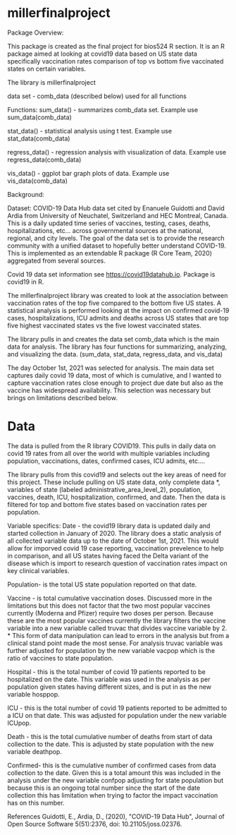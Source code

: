 # millerfinalproject


Package Overview:

This package is created as the final project for bios524 R section. It is an R package aimed at looking at covid19 data based on US state data specifically vaccination rates comparison of top vs bottom five vaccinated states on certain variables. 

The library is millerfinalproject

data set - comb_data (described below) used for all functions

Functions:
sum_data() - summarizes comb_data set. Example use sum_data(comb_data)

stat_data() - statistical analysis using t test. Example use stat_data(comb_data)

regress_data() - regression analysis with visualization of data. Example use regress_data(comb_data)

vis_data() - ggplot bar graph plots of data. Example use vis_data(comb_data)


Background:

Dataset:  COVID-19 Data Hub data set cited by Enanuele Guidotti and David Ardia from University of Neuchatel, Switzerland and HEC Montreal, Canada. This is a daily updated time series of vaccines, testing, cases, deaths, hospitalizations, etc... across governmental sources at the national, regional, and city levels. The goal of the data set is to provide the research community with a unified dataset to hopefully better understand COVID-19. This is implemented as an extendable R package (R Core Team, 2020) aggregated from several sources. 

Covid 19 data set information see https://covid19datahub.io. Package is covid19 in R. 

 The millerfinalproject library was created to look at the association between vaccination rates of the top five  compared to the bottom five US states. A statistical analysis is performed looking at the impact on confirmed covid-19 cases, hospitalizations, ICU admits and deaths across US states that are top five highest vaccinated states vs the five lowest vaccinated states. 
 
The library pulls in and creates the data set comb_data which is the main data for analysis. The library has four functions for summarizing, analyzing, and visualizing the data. (sum_data, stat_data, regress_data, and vis_data)

The day October 1st, 2021 was selected for analysis. The main data set captures daily covid 19 data, most of which is cumulative, and I wanted to capture vaccination rates close enough to project due date but also as the vaccine has widespread availability. This selection was necessary but brings on limitations described below. 



# Data

The data is pulled from the R library COVID19. This pulls in daily data on covid 19 rates from all over the world with multiple variables including population, vaccinations, dates, confirmed cases, ICU admits, etc....

The library pulls from this covid19 and selects out the key areas of need for this project. These include pulling on US state data, only complete data *, variables of state (labeled administrative_area_level_2), population, vaccines, death, ICU, hospitalization, confirmed, and date. Then the data is filtered for top and bottom five states based on vaccination rates per population. 

Variable specifics:
Date - the covid19 library data is updated daily and started collection in January of 2020. The library does a static analysis of all collected variable data up to the date of October 1st, 2021. This would allow for imporved covid 19 case reporting, vaccination prevelence to help in comparison, and all US states having faced the Delta variant of the disease which is import to research question of vaccination rates impact on key clinical variables. 

Population- is the total US state population reported on that date.

Vaccine - is total cumulative vaccination doses. Discussed more in the limitations but this does not factor that the two most popular vaccines currently (Moderna and Pfizer) require two doses per person. Because these are the most popular vaccines currently the library filters the vaccine variable into a new variable called truvac that divides vaccine variable by 2. * This form of data manipulation can lead to errors in the analysis but from a clinical stand point made the most sense. For analysis truvac variable was further adjusted for population by the new variable vacpop which is the ratio of vaccines to state population. 

Hospital - this is the total number of covid 19 patients reported to be hospitalized on the date. This variable was used in the analysis as per population given states having different sizes, and is put in as the new variable hosppop. 

ICU - this is the total number of covid 19 patients reported to be admitted to a ICU on that date. This was adjusted for population under the new variable ICUpop.

Death - this is the total cumulative number of deaths from start of data collection to the date. This is adjusted by state population with the new variable deathpop. 

Confirmed- this is the cumulative number of confirmed cases from data collection to the date. Given this is a total amount this was included in the analysis under the new variable confpop adjusting for state population but because this is an ongoing total number since the start of the date collection this has limitation when trying to factor the impact vaccination has on this number.

References
Guidotti, E., Ardia, D., (2020), "COVID-19 Data Hub", Journal of Open Source Software 5(51):2376, doi: 10.21105/joss.02376.
